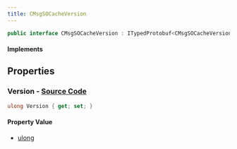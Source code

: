 ```yaml
---
title: CMsgSOCacheVersion
---
```


```csharp
public interface CMsgSOCacheVersion : ITypedProtobuf<CMsgSOCacheVersion>, INativeHandle
```

#### Implements

## Properties

### **Version** - [Source Code](https://github.com/swiftly-solution/swiftlys2/blob/main/managed/src/SwiftlyS2.Generated/Protobufs/Interfaces/CMsgSOCacheVersion.cs#L13)

```csharp
ulong Version { get; set; }
```

#### Property Value

- [ulong](https://learn.microsoft.com/dotnet/api/system.uint64)

